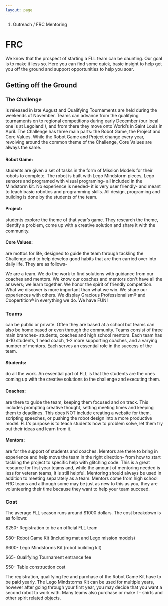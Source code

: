 ```yaml
---
layout: page
---
```

<ol class="breadcrumb">
  <li class="active">Outreach / FRC Mentoring</li>
</ol>

# FRC

We know that the prospect of starting a FLL team can be daunting. Our goal is to make it less so. Here you can find some quick, basic insight to help get you off the ground and support opportunities to help you soar. 

## Getting off the Ground

### The Challenge
is released in late August and Qualifying Tournaments are held during the weekends of November. Teams can advance from the qualifying tournaments on to regional competitions during early December (our local one is at Legoland!), and from there they move onto World’s in Saint Louis in April. The Challenge has three main parts: the Robot Game, the Project and Core Values. While the Robot Game and Project change every year, revolving around the common theme of the Challenge, Core Values are always the same.

#### Robot Game:
students are given a set of tasks in the form of Mission Models for their robots to complete. The robot is built with Lego Mindstorm pieces, Lego sensors and programed with visual programing- all included in the Mindstorm kit. No experience is needed- it is very user friendly- and meant to teach basic robotics and programming skills.  All design, programing and building is done by the students of the team.

#### Project:
students explore the theme of that year’s game. They research the theme,  identify a problem, come up with a creative solution and share it with the community. 

#### Core Values:
are mottos for life, designed to guide the team through tackling the Challenge and to help develop good habits that are then carried over into daily life. They are as follows- 
<div class="centered">
We are a team. 
We do the work to find solutions with guidance from our coaches and mentors. 
We know our coaches and mentors don't have all the answers; we learn together. 
We honor the spirit of friendly competition. 
What we discover is more important than what we win. 
We share our experiences with others. 
We display Gracious Professionalism® and Coopertition® in everything we do. 
We have FUN! 
</div>

### Teams 
can be public or private. Often they are based at a school but teams can also be home based or even through the community. Teams consist of three main branches- students, coaches and high school mentors. Each team has 4-10 students, 1 head coach, 1-2 more supporting coaches, and a varying number of mentors. Each serves an essential role in the success of the team. 

#### Students: 
do all the work. An essential part of FLL is that the students are the ones coming up with the creative solutions to the challenge and executing them. 

#### Coaches: 

are there to guide the team, keeping them focused and on track. This includes prompting creative thought, setting meeting times and keeping them to deadlines. This does NOT include creating a website for them, scripting speeches, or pushing the robot design into a more productive model. FLL’s purpose is to teach students how to problem solve, let them try out their ideas and learn from it.

#### Mentors: 

are for the support of students and coaches. Mentors are there to bring in experience and help move the team in the right direction- from how to start tackling the project to specific help with glitching code. This is a great resource for first year teams and, while the amount of mentoring needed is less for veteran teams, it is still helpful. Mentoring should always be used in addition to meeting separately as a team. Mentors come from high school FRC teams and although some may be just as new to this as you, they are volunteering their time because they want to help your team succeed. 

### Cost

The average FLL season runs around $1000 dollars. The cost breakdown is as follows: 

$250- Registration to be an official FLL team

$80- Robot Game Kit (including mat and Lego mission models)

$600- Lego Mindstorms Kit (robot building kit)

$65-  Qualifying Tournament entrance fee

$50-  Table construction cost

The registration, qualifying fee and purchase of the Robot Game Kit have to be paid yearly. The Lego Mindstorms Kit can be used for multiple years, however after going through your first year, you may decide that you want a second robot to work with. Many teams also purchase or make T- shirts and other spirit related objects.